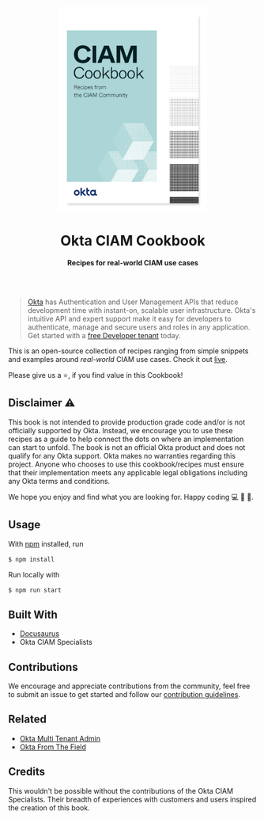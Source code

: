 <div align="center">
	<a href="https://ciam.solutions/"><img src="/static/img/cookbook-cover.png" width="300px"></a>
    	<h1>Okta CIAM Cookbook</h1>
	<p>
	    <b>Recipes for real-world CIAM use cases</b>
	</p>
    <br>
    <br>
</div>

> [Okta](https://developer.okta.com/) has Authentication and User Management APIs that reduce development time with instant-on, scalable user infrastructure. Okta's intuitive API and expert support make it easy for developers to authenticate, manage and secure users and roles in any application.
> Get started with a [free Developer tenant](https://developer.okta.com/) today.

This is an open-source collection of recipes ranging from simple snippets and examples around *real-world* CIAM use cases. Check it out [live](https://ciam.solutions/).

Please give us a :star:, if you find value in this Cookbook!

## Disclaimer :warning:

This book is not intended to provide production grade code and/or is not officially supported by Okta. Instead, we encourage you to use these recipes as a guide to help connect the dots on where an implementation can start to unfold. The book is not an official Okta product and does not qualify for any Okta support. Okta makes no warranties regarding this project. Anyone who chooses to use this cookbook/recipes must ensure that their implementation meets any applicable legal obligations including any Okta terms and conditions.

We hope you enjoy and find what you are looking for. Happy coding 💻 🎉 🌈.


## Usage

With [npm](https://npmjs.org/) installed, run

```bash
$ npm install
```

Run locally with

```bash
$ npm run start
```

## Built With

- [Docusaurus](https://docusaurus.io/)
- Okta CIAM Specialists

## Contributions

We encourage and appreciate contributions from the community, feel free to submit an issue to get started and follow our [contribution guidelines](./CONTRIBUTING.md).

## Related

- [Okta Multi Tenant Admin](https://docs.idp.rocks/)
- [Okta From The Field](https://www.okta-from-the-field.com)

## Credits

This wouldn't be possible without the contributions of the Okta CIAM Specialists. Their breadth of experiences with customers and users inspired the creation of this book.
